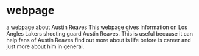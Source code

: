 # webpage
a webpage about Austin Reaves
This webpage gives information on Los Angles Lakers shooting guard Austin Reaves.  This is useful because it can help fans of Austin Reaves find out more about is life before is career and just more about him in general.

